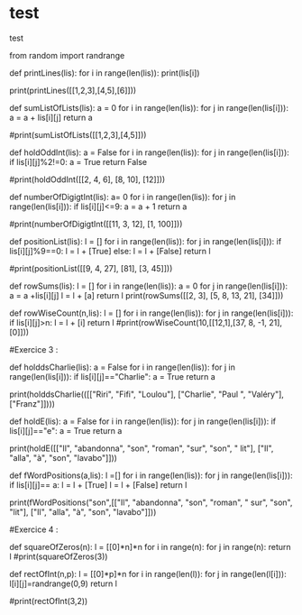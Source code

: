 # test
test

from random import randrange 

def printLines(lis):
    for i in range(len(lis)):
            print(lis[i])
            
print(printLines([[1,2,3],[4,5],[6]]))

def sumListOfLists(lis):
    a = 0
    for i in range(len(lis)):
        for j in range(len(lis[i])):
            a = a + lis[i][j]
    return a 

#print(sumListOfLists([[1,2,3],[4,5]]))


def holdOddInt(lis):
    a = False
    for i in range(len(lis)):
        for j in range(len(lis[i])):
            if lis[i][j]%2!=0:
                a = True
    return False

#print(holdOddInt([[2, 4, 6], [8, 10], [12]]))

def numberOfDigigtInt(lis):
    a= 0
    for i in range(len(lis)):
        for j in range(len(lis[i])):
            if lis[i][j]<=9:
                a = a + 1
    return a

#print(numberOfDigigtInt([[11, 3, 12], [1, 100]]))

def positionList(lis):
    l = []
    for i in range(len(lis)):
        for j in range(len(lis[i])):
            if lis[i][j]%9==0:
                l = l + [True]
            else:
                l = l + [False]
    return l

#print(positionList([[9, 4, 27], [81], [3, 45]]))

def rowSums(lis):
    l = []
    for i in range(len(lis)):
        a = 0
        for j in range(len(lis[i])):
            a = a +lis[i][j]
        l = l + [a]
    return l
print(rowSums([[2, 3], [5, 8, 13, 21], [34]]))


def rowWiseCount(n,lis):
    l = []
    for i in range(len(lis)):
        for j in range(len(lis[i])):
            if lis[i][j]>n:
                l = l + [i]
    return l
#print(rowWiseCount(10,[[12,1],[37, 8, -1, 21], [0]]))

#Exercice 3 :

def holddsCharlie(lis):
    a = False
    for i in  range(len(lis)):
        for j in range(len(lis[i])):
            if lis[i][j]=="Charlie":
                a = True
    return a

print(holddsCharlie(([["Riri", "Fifi", "Loulou"], ["Charlie", "Paul ", "Valéry"], ["Franz"]])))


def holdE(lis):
    a = False
    for i in range(len(lis)):
        for j in range(len(lis[i])):
            if lis[i][j]=="e":
                a = True
    return a

print(holdE([["Il", "abandonna", "son", "roman", "sur", "son", " lit"], ["Il", "alla", "à", "son", "lavabo"]]))

def fWordPositions(a,lis):
    l =[]
    for i in range(len(lis)):
        for j in range(len(lis[i])):
            if lis[i][j]== a:
                l = l + [True]
            l = l + [False]
    return l

print(fWordPositions("son",[["Il", "abandonna", "son", "roman", " sur", "son", "lit"], ["Il", "alla", "à", "son", "lavabo"]]))
            
    
#Exercice 4 :

def squareOfZeros(n):
    l = [[0]*n]*n
    for i in range(n):
        for j in range(n):
            return l 
#print(squareOfZeros(3))

def rectOfInt(n,p):
    l = [[0]*p]*n
    for i in range(len(l)):
        for j in range(len(l[i])):
            l[i][j]=randrange(0,9)
    return l

#print(rectOfInt(3,2))

